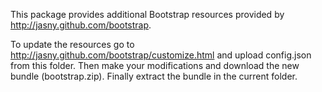 This package provides additional Bootstrap resources provided by http://jasny.github.com/bootstrap.

To update the resources go to http://jasny.github.com/bootstrap/customize.html and upload config.json from this folder. Then make your modifications and download the new bundle (bootstrap.zip). Finally extract the bundle in the current folder.